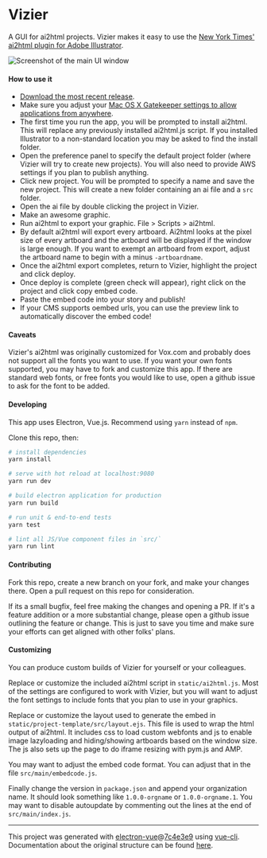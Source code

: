 # Vizier

A GUI for ai2html projects. Vizier makes it easy to use the [New York Times' ai2html plugin for Adobe Illustrator](http://ai2html.org/).

![Screenshot of the main UI window](https://apps.voxmedia.com/vizapp-screenshots/main.png)

#### How to use it

- [Download the most recent release](https://github.com/voxmedia/viz-app/releases).
- Make sure you adjust your [Mac OS X Gatekeeper settings to allow applications from anywhere](https://support.apple.com/en-us/HT202491).
- The first time you run the app, you will be prompted to install ai2html. This will replace any
previously installed ai2html.js script. If you installed Illustrator to a non-standard location
you may be asked to find the install folder.
- Open the preference panel to specify the default project folder (where Vizier
will try to create new projects). You will also need to provide AWS settings if
you plan to publish anything.
- Click new project. You will be prompted to specify a name and save the new
project. This will create a new folder containing an ai file and a `src` folder.
- Open the ai file by double clicking the project in Vizier.
- Make an awesome graphic.
- Run ai2html to export your graphic. File > Scripts > ai2html.
- By default ai2html will export every artboard. Ai2html looks at the pixel size
of every artboard and the artboard will be displayed if the window is large enough.
If you want to exempt an artboard from export, adjust the artboard name to begin
with a minus `-artboardname`.
- Once the ai2html export completes, return to Vizier, highlight the project
and click deploy.
- Once deploy is complete (green check will appear), right click on the project
and click copy embed code.
- Paste the embed code into your story and publish!
- If your CMS supports oembed urls, you can use the preview link to automatically
discover the embed code!

#### Caveats

Vizier's ai2html was originally customized for Vox.com and probably does not
support all the fonts you want to use. If you want your own fonts supported, you
may have to fork and customize this app. If there are standard web fonts, or
free fonts you would like to use, open a github issue to ask for the font to
be added.

#### Developing

This app uses Electron, Vue.js. Recommend using `yarn` instead of `npm`.

Clone this repo, then:

``` bash
# install dependencies
yarn install

# serve with hot reload at localhost:9080
yarn run dev

# build electron application for production
yarn run build

# run unit & end-to-end tests
yarn test

# lint all JS/Vue component files in `src/`
yarn run lint
```

#### Contributing

Fork this repo, create a new branch on your fork, and make your changes there.
Open a pull request on this repo for consideration.

If its a small bugfix, feel free making the changes and opening a PR. If it's a
feature addition or a more substantial change, please open a github issue
outlining the feature or change. This is just to save you time and make sure
your efforts can get aligned with other folks' plans.

#### Customizing

You can produce custom builds of Vizier for yourself or your colleagues.

Replace or customize the included ai2html script in `static/ai2html.js`. Most of
the settings are configured to work with Vizier, but you will want to
adjust the font settings to include fonts that you plan to use in your graphics.

Replace or customize the layout used to generate the embed in `static/project-template/src/layout.ejs`.
This file is used to wrap the html output of ai2html. It includes css to load
custom webfonts and js to enable image lazyloading and hiding/showing artboards based on
the window size. The js also sets up the page to do iframe resizing with pym.js and
AMP.

You may want to adjust the embed code format. You can adjust that in the file
`src/main/embedcode.js`.

Finally change the version in `package.json` and append your organization name.
It should look something like `1.0.0-orgname` or `1.0.0-orgname.1`. You may want to disable
autoupdate by commenting out the lines at the end of `src/main/index.js`.

---

This project was generated with [electron-vue](https://github.com/SimulatedGREG/electron-vue)@[7c4e3e9](https://github.com/SimulatedGREG/electron-vue/tree/7c4e3e90a772bd4c27d2dd4790f61f09bae0fcef) using [vue-cli](https://github.com/vuejs/vue-cli). Documentation about the original structure can be found [here](https://simulatedgreg.gitbooks.io/electron-vue/content/index.html).
